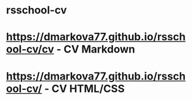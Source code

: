 # rsschool-cv

# https://dmarkova77.github.io/rsschool-cv/cv - CV Markdown
# https://dmarkova77.github.io/rsschool-cv/ - CV HTML/CSS